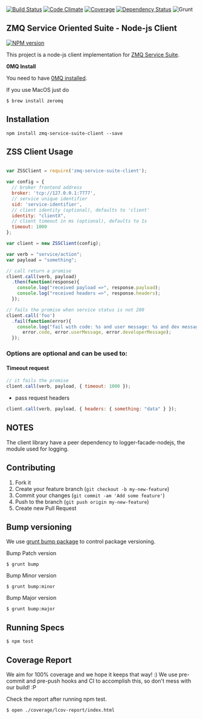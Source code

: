 [![Build Status](https://travis-ci.org/pjanuario/zmq-service-suite-client-js.svg?branch=master)](https://travis-ci.org/pjanuario/zmq-service-suite-client-js)
[![Code Climate](https://codeclimate.com/github/pjanuario/zmq-service-suite-client-js.png)](https://codeclimate.com/github/pjanuario/zmq-service-suite-client-js)
[![Coverage](https://codeclimate.com/github/pjanuario/zmq-service-suite-client-js/coverage.png)](https://codeclimate.com/github/pjanuario/zmq-service-suite-client-js)
[![Dependency Status](https://gemnasium.com/pjanuario/zmq-service-suite-client-js.svg)](https://gemnasium.com/pjanuario/zmq-service-suite-client-js)
![Grunt](https://cdn.gruntjs.com/builtwith.png)

## ZMQ Service Oriented Suite - Node-js Client

[![NPM version](https://badge.fury.io/js/zmq-service-suite-client.svg)](http://badge.fury.io/js/zmq-service-suite-client)

This project is a node-js client implementation for [ZMQ Service Suite](http://pjanuario.github.io/zmq-service-suite-specs/).

**0MQ Install**

You need to have [0MQ installed](http://zeromq.org/area:download).

If you use MacOS just do

    $ brew install zeromq

## Installation

    npm install zmq-service-suite-client --save

## ZSS Client Usage

```javascript

var ZSSClient = require('zmq-service-suite-client');

var config = {
  // broker frontend address
  broker: 'tcp://127.0.0.1:7777',
  // service unique identifier
  sid: 'service-identifier',
  // client identity (optional), defaults to 'client'
  identity: "clientX",
  // client timeout in ms (optional), defaults to 1s
  timeout: 1000
};

var client = new ZSSClient(config);

var verb = "service/action";
var payload = "something";

// call return a promise
client.call(verb, payload)
  .then(function(response){
    console.log("received payload =>", response.payload);
    console.log("received headers =>", response.headers);
  });

// fails the promise when service status is not 200
client.call('foo')
  .fail(function(error){
    console.log("fail with code: %s and user message: %s and dev message %s",
      error.code, error.userMessage, error.developerMessage);
  });

```

### Options are optional and can be used to:

#### Timeout request

```javascript
// it fails the promise
client.call(verb, payload, { timeout: 1000 });
```

* pass request headers

```javascript
client.call(verb, payload, { headers: { something: "data" } });

```

## NOTES

The client library have a peer dependency to logger-facade-nodejs, the module used for logging.


## Contributing

1. Fork it
2. Create your feature branch (`git checkout -b my-new-feature`)
3. Commit your changes (`git commit -am 'Add some feature'`)
4. Push to the branch (`git push origin my-new-feature`)
5. Create new Pull Request

## Bump versioning

We use [grunt bump package](https://www.npmjs.org/package/grunt-bump) to control package versioning.

Bump Patch version

    $ grunt bump

Bump Minor version

    $ grunt bump:minor

Bump Major version

    $ grunt bump:major

## Running Specs

    $ npm test

## Coverage Report

We aim for 100% coverage and we hope it keeps that way! :)
We use pre-commit and pre-push hooks and CI to accomplish this, so don't mess with our build! :P

Check the report after running npm test.

    $ open ./coverage/lcov-report/index.html
